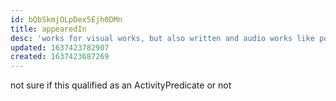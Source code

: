 ```yaml
---
id: bQbSkmjOLpDex5Ejh0DMn
title: appearedIn
desc: 'works for visual works, but also written and audio works like podcasts'
updated: 1637423782907
created: 1637423687269
---
```


not sure if this qualified as an ActivityPredicate or not